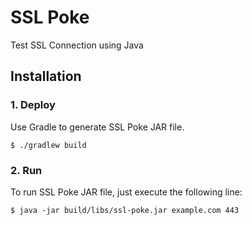 # SSL Poke

Test SSL Connection using Java

## Installation

### 1. Deploy

Use Gradle to generate SSL Poke JAR file.

```shell
$ ./gradlew build
```

### 2. Run

To run SSL Poke JAR file, just execute the following line:

```shell
$ java -jar build/libs/ssl-poke.jar example.com 443
```